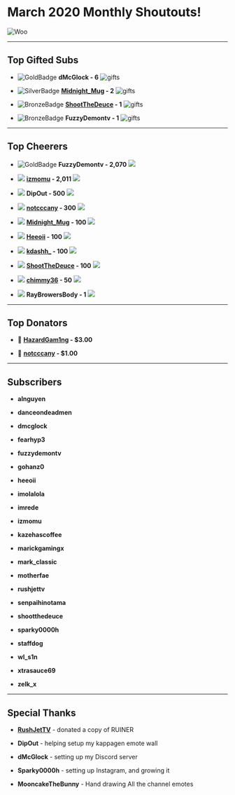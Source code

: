 # March 2020 Monthly Shoutouts!

![Woo](https://tenor.com/view/cheering-minions-despicable-me-gif-3457155.gif)

---
## Top Gifted Subs
- ![GoldBadge](https://static.twitchcdn.net/assets/GiftBadge-Gold_36-95a1d905aec717abc9b3.png) **dMcGlock - 6** ![gifts](https://static-cdn.jtvnw.net/badges/v1/3e638e02-b765-4070-81bd-a73d1ae34965/2)

- ![SilverBadge](https://static.twitchcdn.net/assets/GiftBadge-Silver_36-3c828b0fbe79e3caa087.png) **[Midnight_Mug](https://www.twitch.tv/midnight_mug) - 2** ![gifts](https://static-cdn.jtvnw.net/badges/v1/f1d8486f-eb2e-4553-b44f-4d614617afc1/2)

- ![BronzeBadge](https://static.twitchcdn.net/assets/GiftBadge-Bronze_36-cb90a834abc7154e39f8.png) **[ShootTheDeuce](https://www.twitch.tv/shootthedeuce) - 1** ![gifts](https://static-cdn.jtvnw.net/badges/v1/f1d8486f-eb2e-4553-b44f-4d614617afc1/2)

- ![BronzeBadge](https://static.twitchcdn.net/assets/GiftBadge-Bronze_36-cb90a834abc7154e39f8.png) **FuzzyDemontv - 1** ![gifts](https://static-cdn.jtvnw.net/badges/v1/f1d8486f-eb2e-4553-b44f-4d614617afc1/2)

---
## Top Cheerers

- ![GoldBadge](https://static.twitchcdn.net/assets/BitsBadge-Gold_36-e5df272f17fd541e5acd.png) **FuzzyDemontv - 2,070** ![](https://d3aqoihi2n8ty8.cloudfront.net/actions/cheer/dark/static/1000/1.png)
- ![](https://static.twitchcdn.net/assets/BitsBadge-Silver_36-94263c8fe35b34920793.png) **[izmomu](https://www.twitch.tv/izmomu) - 2,011** ![](https://d3aqoihi2n8ty8.cloudfront.net/actions/cheer/dark/static/1000/1.png)
- ![](https://static.twitchcdn.net/assets/BitsBadge-Bronze_36-dd20e3851c5a5fff5a39.png) **DipOut - 500** ![](https://d3aqoihi2n8ty8.cloudfront.net/actions/cheer/dark/static/100/1.png)

- ![](https://d3aqoihi2n8ty8.cloudfront.net/actions/cheer/dark/static/100/1.png) **[notcccany](https://www.twitch.tv/notcccany) - 300** ![](https://d3aqoihi2n8ty8.cloudfront.net/actions/cheer/dark/static/100/1.png)
- ![](https://d3aqoihi2n8ty8.cloudfront.net/actions/cheer/dark/static/100/1.png) **[Midnight_Mug](https://www.twitch.tv/midnight_mug) - 100** ![](https://d3aqoihi2n8ty8.cloudfront.net/actions/cheer/dark/static/100/1.png)
- ![](https://d3aqoihi2n8ty8.cloudfront.net/actions/cheer/dark/static/100/1.png) **[Heeoii](https://www.twitch.tv/Heeoii) - 100** ![](https://d3aqoihi2n8ty8.cloudfront.net/actions/cheer/dark/static/100/1.png)
- ![](https://d3aqoihi2n8ty8.cloudfront.net/actions/cheer/dark/static/100/1.png) **[kdashh_](https://www.twitch.tv/kdashh_) - 100** ![](https://d3aqoihi2n8ty8.cloudfront.net/actions/cheer/dark/static/100/1.png)
- ![](https://d3aqoihi2n8ty8.cloudfront.net/actions/cheer/dark/static/100/1.png) **[ShootTheDeuce](https://www.twitch.tv/ShootTheDeuce) - 100** ![](https://d3aqoihi2n8ty8.cloudfront.net/actions/cheer/dark/static/100/1.png)
- ![](https://d3aqoihi2n8ty8.cloudfront.net/actions/cheer/dark/static/100/1.png) **[chimmy36](https://www.twitch.tv/chimmy36) - 50** ![](https://d3aqoihi2n8ty8.cloudfront.net/actions/cheer/dark/static/100/1.png)
- ![](https://d3aqoihi2n8ty8.cloudfront.net/actions/cheer/dark/static/100/1.png) **RayBrowersBody - 1** ![](https://d3aqoihi2n8ty8.cloudfront.net/actions/cheer/dark/static/100/1.png)

---
## Top Donators

- 💸 **[HazardGam1ng](https://www.twitch.tv/HazardGam1ng) - $3.00**

- 💸 **[notcccany](https://www.twitch.tv/notcccany) - $1.00**

---
## Subscribers

- **alnguyen**

- **danceondeadmen**

- **dmcglock**

- **fearhyp3**

- **fuzzydemontv**

- **gohanz0**

- **heeoii**

- **imolalola**

- **imrede**

- **izmomu**

- **kazehascoffee**

- **marickgamingx**

- **mark_classic**

- **motherfae**

- **rushjettv**

- **senpaihinotama**

- **shootthedeuce**

- **sparky0000h**

- **staffdog**

- **wl_s1n**

- **xtrasauce69**

- **zelk_x**

---
## Special Thanks

- **[RushJetTV](https://www.twitch.tv/rushjettv)** - donated a copy of RUINER

- **DipOut** - helping setup my kappagen emote wall

- **dMcGlock** - setting up my Discord server

- **Sparky0000h** - setting up Instagram, and growing it

- **MooncakeTheBunny** - Hand drawing All the channel emotes

